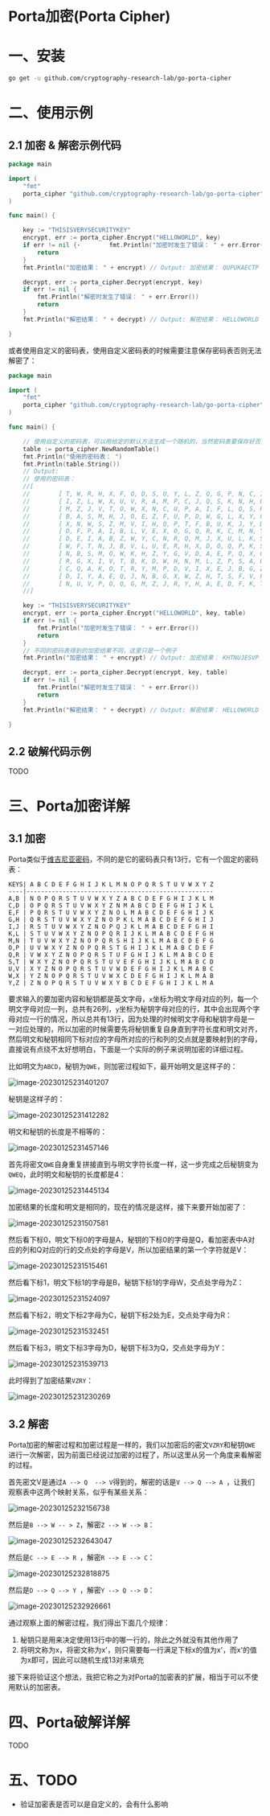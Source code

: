 #  Porta加密(Porta Cipher)

# 一、安装

```bash
go get -u github.com/cryptography-research-lab/go-porta-cipher
```

# 二、使用示例

## 2.1 加密 & 解密示例代码
```go
package main

import (
	"fmt"
	porta_cipher "github.com/cryptography-research-lab/go-porta-cipher"
)

func main() {

	key := "THISISVERYSECURITYKEY"
	encrypt, err := porta_cipher.Encrypt("HELLOWORLD", key)
	if err != nil {·		fmt.Println("加密时发生了错误： " + err.Error())
		return
	}
	fmt.Println("加密结果： " + encrypt) // Output: 加密结果： QUPUKAECTP

	decrypt, err := porta_cipher.Decrypt(encrypt, key)
	if err != nil {
		fmt.Println("解密时发生了错误： " + err.Error())
		return
	}
	fmt.Println("解密结果： " + decrypt) // Output: 解密结果： HELLOWORLD

}
```
或者使用自定义的密码表，使用自定义密码表的时候需要注意保存密码表否则无法解密了：
```go
package main

import (
	"fmt"
	porta_cipher "github.com/cryptography-research-lab/go-porta-cipher"
)

func main() {

	// 使用自定义的密码表，可以用给定的默认方法生成一个随机的，当然密码表要保存好否则没办法解密了
	table := porta_cipher.NewRandomTable()
	fmt.Println("使用的密码表： ")
	fmt.Println(table.String())
	// Output:
	// 使用的密码表：
	//[
	//        [ T, W, R, H, X, F, O, D, S, U, Y, L, Z, Q, G, P, N, C, I, A, J, V, B, E, K, M ]
	//        [ I, Z, L, W, X, U, V, R, A, M, P, C, J, Q, S, K, N, H, O, T, F, G, D, E, Y, B ]
	//        [ M, Z, J, V, T, O, W, X, N, C, U, P, A, I, F, L, Q, S, R, E, K, D, G, H, Y, B ]
	//        [ B, A, S, M, H, J, O, E, Z, F, U, P, D, W, G, L, X, Y, C, T, K, V, N, Q, R, I ]
	//        [ X, N, W, S, Z, M, V, I, H, Q, P, T, F, B, U, K, J, Y, D, L, O, G, C, A, R, E ]
	//        [ D, F, P, A, I, B, L, V, E, X, O, G, Q, R, K, C, M, N, Y, Z, W, H, U, J, S, T ]
	//        [ D, E, I, A, B, Z, W, Y, C, N, R, Q, M, J, X, U, L, K, S, V, P, T, G, O, H, F ]
	//        [ W, F, T, N, J, B, V, L, U, E, R, H, X, D, O, Q, P, K, S, C, I, G, A, M, Z, Y ]
	//        [ N, B, S, M, O, W, K, H, Z, Y, G, V, D, A, E, P, Q, X, C, T, U, L, F, R, J, I ]
	//        [ R, G, X, I, V, T, B, K, D, W, H, N, M, L, Z, P, S, A, Q, F, U, E, J, C, Y, O ]
	//        [ C, Q, A, K, O, T, R, Y, M, P, D, V, I, X, E, J, B, G, Z, F, U, L, W, N, H, S ]
	//        [ D, I, Y, A, E, Q, J, N, B, G, X, W, Z, H, T, S, F, V, P, O, U, R, L, K, C, M ]
	//        [ N, U, V, P, O, Q, G, M, Z, J, R, Y, H, A, E, D, F, K, T, S, B, C, X, W, L, I ]
	//]

	key := "THISISVERYSECURITYKEY"
	encrypt, err := porta_cipher.Encrypt("HELLOWORLD", key, table)
	if err != nil {
		fmt.Println("加密时发生了错误： " + err.Error())
		return
	}
	// 不同的密码表得到的加密结果不同，这里只是一个例子
	fmt.Println("加密结果： " + encrypt) // Output: 加密结果： KHTNUJESVP

	decrypt, err := porta_cipher.Decrypt(encrypt, key, table)
	if err != nil {
		fmt.Println("解密时发生了错误： " + err.Error())
		return
	}
	fmt.Println("解密结果： " + decrypt) // Output: 解密结果： HELLOWORLD

}
```
## 2.2 破解代码示例

TODO 

# 三、Porta加密详解

## 3.1 加密

Porta类似于[维吉尼亚密码](https://github.com/cryptography-research-lab/go-Vigenere)，不同的是它的密码表只有13行，它有一个固定的密码表：

```text
KEYS| A B C D E F G H I J K L M N O P Q R S T U V W X Y Z
----|----------------------------------------------------
A,B | N O P Q R S T U V W X Y Z A B C D E F G H I J K L M
C,D | O P Q R S T U V W X Y Z N M A B C D E F G H I J K L
E,F | P Q R S T U V W X Y Z N O L M A B C D E F G H I J K
G,H | Q R S T U V W X Y Z N O P K L M A B C D E F G H I J
I,J | R S T U V W X Y Z N O P Q J K L M A B C D E F G H I
K,L | S T U V W X Y Z N O P Q R I J K L M A B C D E F G H
M,N | T U V W X Y Z N O P Q R S H I J K L M A B C D E F G
O,P | U V W X Y Z N O P Q R S T G H I J K L M A B C D E F
Q,R | V W X Y Z N O P Q R S T U F G H I J K L M A B C D E
S,T | W X Y Z N O P Q R S T U V E F G H I J K L M A B C D
U,V | X Y Z N O P Q R S T U V W D E F G H I J K L M A B C
W,X | Y Z N O P Q R S T U V W X C D E F G H I J K L M A B
Y,Z | Z N O P Q R S T U V W X Y B C D E F G H I J K L M A
```

要求输入的要加密内容和秘钥都是英文字母，`x`坐标为明文字母对应的列，每一个明文字母对应一列，总共有26列，`y`坐标为秘钥字母对应的行，其中会出现两个字母对应一行的情况，所以总共有13行，因为处理的时候明文字母和秘钥字母是一一对应处理的，所以加密的时候需要先将秘钥重复自身直到字符长度和明文对齐，然后明文和秘钥相同下标对应的字母所对应的行和列的交点就是要映射到的字母，直接说有点绕不太好想明白，下面是一个实际的例子来说明加密的详细过程。

比如明文为`ABCD`，秘钥为`QWE`，则加密过程如下，最开始明文是这样子的：

![image-20230125231401207](README.assets/image-20230125231401207.png)

秘钥是这样子的：

![image-20230125231412282](README.assets/image-20230125231412282.png)

明文和秘钥的长度是不相等的：

![image-20230125231457146](README.assets/image-20230125231457146.png)

首先将密文`QWE`自身重复拼接直到与明文字符长度一样，这一步完成之后秘钥变为`QWEQ`，此时明文和秘钥的长度都是4：

![image-20230125231445134](README.assets/image-20230125231445134.png)

加密结果的长度和明文是相同的，现在的情况是这样，接下来要开始加密了： 

![image-20230125231507581](README.assets/image-20230125231507581.png)

然后看下标0，明文下标0的字母是A，秘钥的下标0的字母是Q，看加密表中A对应的列和Q对应的行的交点处的字母是V，所以加密结果的第一个字符就是V：

![image-20230125231515461](README.assets/image-20230125231515461.png)

然后看下标1，明文下标1的字母是B，秘钥下标1的字母W，交点处字母为Z：

![image-20230125231524097](README.assets/image-20230125231524097.png)

然后看下标2，明文下标2字母为C，秘钥下标2处为E，交点处字母为R：

![image-20230125231532451](README.assets/image-20230125231532451.png)

然后看下标3，明文下标3字母为D，秘钥下标3为Q，交点处字母为Y：

![image-20230125231539713](README.assets/image-20230125231539713.png)

此时得到了加密结果`VZRY`：

![image-20230125231230269](README.assets/image-20230125231230269.png)

## 3.2 解密

Porta加密的解密过程和加密过程是一样的，我们以加密后的密文`VZRY`和秘钥`QWE`进行一次解密，因为前面已经说过加密的过程了，所以这里从另一个角度来看解密的过程。

首先密文V是通过`A --> Q  --> V`得到的，解密的话是`V --> Q --> A `，让我们观察表中这两个映射关系，似乎有某些关系： 

![image-20230125232156738](README.assets/image-20230125232156738.png)

然后是`B --> W -- > Z`，解密`Z --> W --> B`： 

![image-20230125232643047](README.assets/image-20230125232643047.png)

然后是`C --> E --> R `，解密`R --> E --> C`： 

![image-20230125232818875](README.assets/image-20230125232818875.png)

然后是`D --> Q --> Y `，解密`Y --> Q --> D`：

![image-20230125232926661](README.assets/image-20230125232926661.png)

通过观察上面的解密过程，我们得出下面几个规律：

1. 秘钥只是用来决定使用13行中的哪一行的，除此之外就没有其他作用了
2. 将明文称为x，将密文称为x'，则只需要每一行满足下标x的值为x'，而x'的值为x即可，因此可以随机生成13对来填充

接下来将验证这个想法，我把它称之为对Porta的加密表的扩展，相当于可以不使用默认的加密表。

# 四、Porta破解详解

TODO 

# 五、TODO

- 验证加密表是否可以是自定义的，会有什么影响 



